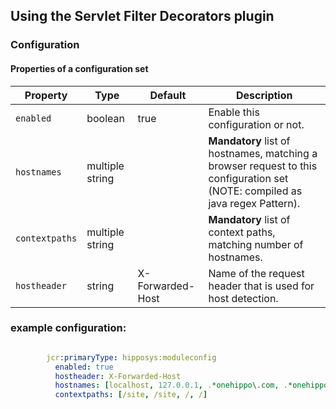 <!--
  Copyright 2018 Hippo B.V. (http://www.onehippo.com)

  Licensed under the Apache License, Version 2.0 (the "License");
  you may not use this file except in compliance with the License.
  You may obtain a copy of the License at

   http://www.apache.org/licenses/LICENSE-2.0

  Unless required by applicable law or agreed to in writing, software
  distributed under the License is distributed on an "AS IS" BASIS,
  WITHOUT WARRANTIES OR CONDITIONS OF ANY KIND, either express or implied.
  See the License for the specific language governing permissions and
  limitations under the License.
  -->
## Using the Servlet Filter Decorators plugin

### Configuration


#### Properties of a configuration set 

|Property               | Type            | Default         | Description 
|------------------------|-----------------|-----------------|------------- 
|`enabled`              | boolean         | true            | Enable this configuration or not.
|`hostnames`            | multiple string |                 | **Mandatory** list of hostnames, matching a browser request to this configuration set (NOTE: compiled as java regex Pattern).   
|`contextpaths`            | multiple string |                 | **Mandatory** list of context paths, matching number of hostnames.   
|`hostheader` | string          | X-Forwarded-Host | Name of the request header that is used for host detection.



### example configuration:
```yaml

        jcr:primaryType: hipposys:moduleconfig
          enabled: true
          hostheader: X-Forwarded-Host
          hostnames: [localhost, 127.0.0.1, .*onehippo\.com, .*onehippo\.org]
          contextpaths: [/site, /site, /, /]

```